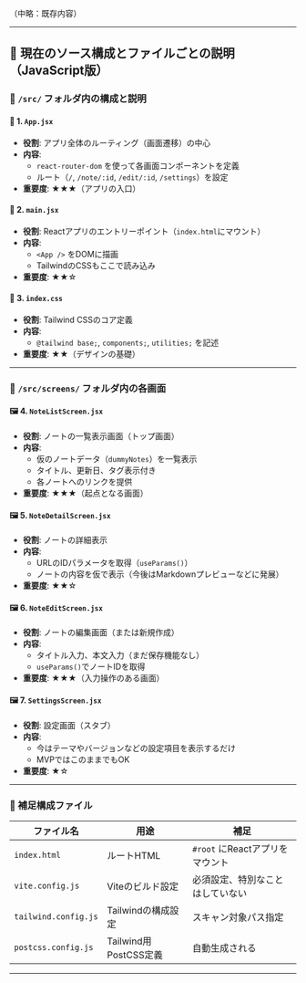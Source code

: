 （中略：既存内容）

---

## 🧾 現在のソース構成とファイルごとの説明（JavaScript版）

### 📁 `/src/` フォルダ内の構成と説明

#### 🧠 1. `App.jsx`
- **役割**: アプリ全体のルーティング（画面遷移）の中心
- **内容**:
  - `react-router-dom` を使って各画面コンポーネントを定義
  - ルート（`/`, `/note/:id`, `/edit/:id`, `/settings`）を設定
- **重要度**: ★★★（アプリの入口）

#### 🧠 2. `main.jsx`
- **役割**: Reactアプリのエントリーポイント（`index.html`にマウント）
- **内容**:
  - `<App />` をDOMに描画
  - TailwindのCSSもここで読み込み
- **重要度**: ★★☆

#### 🧠 3. `index.css`
- **役割**: Tailwind CSSのコア定義
- **内容**:
  - `@tailwind base;`, `components;`, `utilities;` を記述
- **重要度**: ★★（デザインの基礎）

---

### 📁 `/src/screens/` フォルダ内の各画面

#### 🖼 4. `NoteListScreen.jsx`
- **役割**: ノートの一覧表示画面（トップ画面）
- **内容**:
  - 仮のノートデータ（`dummyNotes`）を一覧表示
  - タイトル、更新日、タグ表示付き
  - 各ノートへのリンクを提供
- **重要度**: ★★★（起点となる画面）

#### 🖼 5. `NoteDetailScreen.jsx`
- **役割**: ノートの詳細表示
- **内容**:
  - URLのIDパラメータを取得（`useParams()`）
  - ノートの内容を仮で表示（今後はMarkdownプレビューなどに発展）
- **重要度**: ★★☆

#### 🖼 6. `NoteEditScreen.jsx`
- **役割**: ノートの編集画面（または新規作成）
- **内容**:
  - タイトル入力、本文入力（まだ保存機能なし）
  - `useParams()`でノートIDを取得
- **重要度**: ★★★（入力操作のある画面）

#### 🖼 7. `SettingsScreen.jsx`
- **役割**: 設定画面（スタブ）
- **内容**:
  - 今はテーマやバージョンなどの設定項目を表示するだけ
  - MVPではこのままでもOK
- **重要度**: ★☆

---

### 🧩 補足構成ファイル

| ファイル名 | 用途 | 補足 |
|------------|------|------|
| `index.html` | ルートHTML | `#root` にReactアプリをマウント |
| `vite.config.js` | Viteのビルド設定 | 必須設定、特別なことはしていない |
| `tailwind.config.js` | Tailwindの構成設定 | スキャン対象パス指定 |
| `postcss.config.js` | Tailwind用PostCSS定義 | 自動生成される |

---

